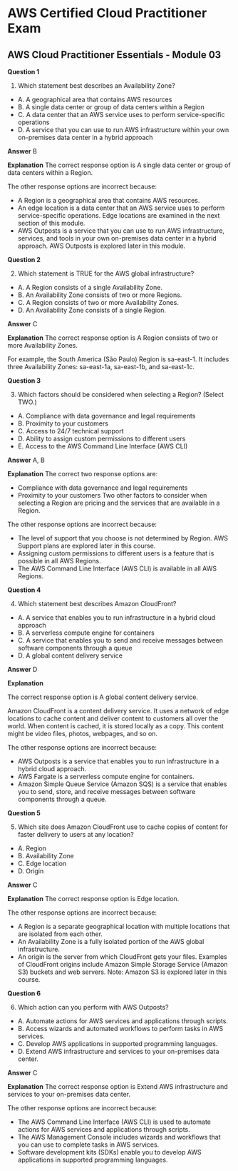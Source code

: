 # AWS Certified Cloud Practitioner Exam

## AWS Cloud Practitioner Essentials - Module 03

**Question 1**

1. Which statement best describes an Availability Zone?
*  A. A geographical area that contains AWS resources
*  B. A single data center or group of data centers within a Region
*  C. A data center that an AWS service uses to perform service-specific operations
*  D. A service that you can use to run AWS infrastructure within your own on-premises data center in a hybrid approach


**Answer**  B

**Explanation**
The correct response option is A single data center or group of data centers within a Region.

The other response options are incorrect because:

* A Region is a geographical area that contains AWS resources.
* An edge location is a data center that an AWS service uses to perform service-specific operations. Edge locations are examined in the next section of this module.
* AWS Outposts is a service that you can use to run AWS infrastructure, services, and tools in your own on-premises data center in a hybrid approach. AWS Outposts is explored later in this module.


**Question 2**

2. Which statement is TRUE for the AWS global infrastructure?
*  A. A Region consists of a single Availability Zone.
*  B. An Availability Zone consists of two or more Regions.
*  C. A Region consists of two or more Availability Zones.
*  D. An Availability Zone consists of a single Region.


**Answer**  C

**Explanation**
The correct response option is A Region consists of two or more Availability Zones.

For example, the South America (São Paulo) Region is sa-east-1. It includes three Availability Zones: sa-east-1a, sa-east-1b, and sa-east-1c.

**Question 3**

3. Which factors should be considered when selecting a Region? (Select TWO.)
*  A. Compliance with data governance and legal requirements
*  B. Proximity to your customers
*  C. Access to 24/7 technical support
*  D. Ability to assign custom permissions to different users
*  E. Access to the AWS Command Line Interface (AWS CLI)

**Answer** A, B

**Explanation**
The correct two response options are:

* Compliance with data governance and legal requirements
* Proximity to your customers
Two other factors to consider when selecting a Region are pricing and the services that are available in a Region.

The other response options are incorrect because:

* The level of support that you choose is not determined by Region. AWS Support plans are explored later in this course.
* Assigning custom permissions to different users is a feature that is possible in all AWS Regions.
* The AWS Command Line Interface (AWS CLI) is available in all AWS Regions.

**Question 4**

4. Which statement best describes Amazon CloudFront?
*  A. A service that enables you to run infrastructure in a hybrid cloud approach
*  B. A serverless compute engine for containers
*  C. A service that enables you to send and receive messages between software components through a queue
*  D. A global content delivery service


**Answer**  D

**Explanation**

The correct response option is A global content delivery service.

Amazon CloudFront is a content delivery service. It uses a network of edge locations to cache content and deliver content to customers all over the world. When content is cached, it is stored locally as a copy. This content might be video files, photos, webpages, and so on.

The other response options are incorrect because:

* AWS Outposts is a service that enables you to run infrastructure in a hybrid cloud approach.
* AWS Fargate is a serverless compute engine for containers.
* Amazon Simple Queue Service (Amazon SQS) is a service that enables you to send, store, and receive messages between software components through a queue.

**Question 5**

5. Which site does Amazon CloudFront use to cache copies of content for faster delivery to users at any location?
*  A. Region
*  B. Availability Zone
*  C. Edge location
*  D. Origin


**Answer**  C

**Explanation**
The correct response option is Edge location.

The other response options are incorrect because:

* A Region is a separate geographical location with multiple locations that are isolated from each other.
* An Availability Zone is a fully isolated portion of the AWS global infrastructure.
* An origin is the server from which CloudFront gets your files. Examples of CloudFront origins include Amazon Simple Storage Service (Amazon S3) buckets and web servers. Note: Amazon S3 is explored later in this course.

**Question 6**

6. Which action can you perform with AWS Outposts?
*  A. Automate actions for AWS services and applications through scripts.
*  B. Access wizards and automated workflows to perform tasks in AWS services.
*  C. Develop AWS applications in supported programming languages.
*  D. Extend AWS infrastructure and services to your on-premises data center.


**Answer**  C

**Explanation**
The correct response option is Extend AWS infrastructure and services to your on-premises data center.

The other response options are incorrect because:

* The AWS Command Line Interface (AWS CLI) is used to automate actions for AWS services and applications through scripts.
* The AWS Management Console includes wizards and workflows that you can use to complete tasks in AWS services.
* Software development kits (SDKs) enable you to develop AWS applications in supported programming languages.